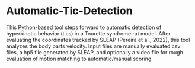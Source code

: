 # Automatic-Tic-Detection
This Python-based tool steps forward to automatic detection of hyperkinetic behavior (tics) in a Tourette syndrome rat model.
After evaluating the coordinates tracked by SLEAP (Pereira et al., 2022), this tool analyzes the body parts velocity.
Input files are manually evaluated csv files, a hp5 file generated by SLEAP, and optionally a video file for rough evaluation of motion matching to automatic/manual scoring.


